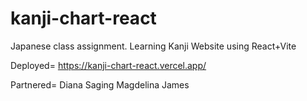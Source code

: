 # kanji-chart-react
 Japanese class assignment. Learning Kanji Website using React+Vite

Deployed=
 https://kanji-chart-react.vercel.app/

 Partnered=
 Diana Saging
 Magdelina James
